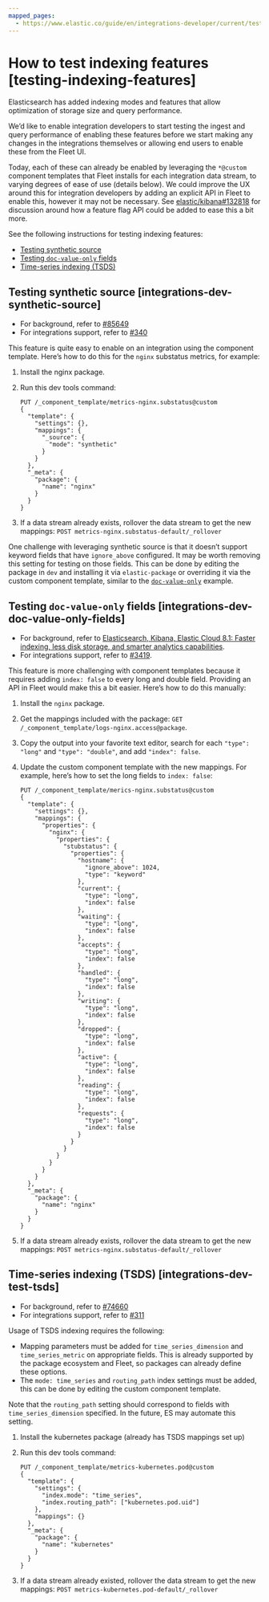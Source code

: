 ```yaml
---
mapped_pages:
  - https://www.elastic.co/guide/en/integrations-developer/current/testing-indexing-features.html
---
```


# How to test indexing features [testing-indexing-features]

Elasticsearch has added indexing modes and features that allow optimization of storage size and query performance.

We’d like to enable integration developers to start testing the ingest and query performance of enabling these features before we start making any changes in the integrations themselves or allowing end users to enable these from the Fleet UI.

Today, each of these can already be enabled by leveraging the `*@custom` component templates that Fleet installs for each integration data stream, to varying degrees of ease of use (details below). We could improve the UX around this for integration developers by adding an explicit API in Fleet to enable this, however it may not be necessary. See [elastic/kibana#132818](https://github.com/elastic/kibana/issues/132818) for discussion around how a feature flag API could be added to ease this a bit more.

See the following instructions for testing indexing features:

* [Testing synthetic source](#integrations-dev-synthetic-source)
* [Testing `doc-value-only` fields](#integrations-dev-doc-value-only-fields)
* [Time-series indexing (TSDS)](#integrations-dev-test-tsds)

## Testing synthetic source [integrations-dev-synthetic-source]

* For background, refer to [#85649](https://github.com/elastic/elasticsearch/pull/85649)
* For integrations support, refer to [#340](https://github.com/elastic/package-spec/pull/340)

This feature is quite easy to enable on an integration using the component template. Here’s how to do this for the `nginx` substatus metrics, for example:

1. Install the nginx package.
2. Run this dev tools command:

    ```console
    PUT /_component_template/metrics-nginx.substatus@custom
    {
      "template": {
        "settings": {},
        "mappings": {
          "_source": {
            "mode": "synthetic"
          }
        }
      },
      "_meta": {
        "package": {
          "name": "nginx"
        }
      }
    }
    ```

3. If a data stream already exists, rollover the data stream to get the new mappings: `POST metrics-nginx.substatus-default/_rollover`

One challenge with leveraging synthetic source is that it doesn’t support keyword fields that have `ignore_above` configured. It may be worth removing this setting for testing on those fields. This can be done by editing the package in `dev` and installing it via `elastic-package` or overriding it via the custom component template, similar to the [`doc-value-only`](#integrations-dev-doc-value-only-fields) example.


## Testing `doc-value-only` fields [integrations-dev-doc-value-only-fields]

* For background, refer to [Elasticsearch, Kibana, Elastic Cloud 8.1: Faster indexing, less disk storage, and smarter analytics capabilities](https://www.elastic.co/blog/whats-new-elasticsearch-kibana-cloud-8-1-0).
* For integrations support, refer to [#3419](https://github.com/elastic/integrations/issues/3419).

This feature is  more challenging with component templates because it requires adding `index: false` to every long and double field. Providing an API in Fleet would make this a bit easier. Here’s how to do this manually:

1. Install the `nginx` package.
2. Get the mappings included with the package: `GET /_component_template/logs-nginx.access@package`.
3. Copy the output into your favorite text editor, search for each `"type": "long"` and `"type": "double"`, and add `"index": false`.
4. Update the custom component template with the new mappings. For example, here’s how to set the long fields to `index: false`:

    ```console
    PUT /_component_template/merics-nginx.substatus@custom
    {
      "template": {
        "settings": {},
        "mappings": {
          "properties": {
            "nginx": {
              "properties": {
                "stubstatus": {
                  "properties": {
                    "hostname": {
                      "ignore_above": 1024,
                      "type": "keyword"
                    },
                    "current": {
                      "type": "long",
                      "index": false
                    },
                    "waiting": {
                      "type": "long",
                      "index": false
                    },
                    "accepts": {
                      "type": "long",
                      "index": false
                    },
                    "handled": {
                      "type": "long",
                      "index": false
                    },
                    "writing": {
                      "type": "long",
                      "index": false
                    },
                    "dropped": {
                      "type": "long",
                      "index": false
                    },
                    "active": {
                      "type": "long",
                      "index": false
                    },
                    "reading": {
                      "type": "long",
                      "index": false
                    },
                    "requests": {
                      "type": "long",
                      "index": false
                    }
                  }
                }
              }
            }
          }
        }
      },
      "_meta": {
        "package": {
          "name": "nginx"
        }
      }
    }
    ```

5. If a data stream already exists, rollover the data stream to get the new mappings: `POST metrics-nginx.substatus-default/_rollover`


## Time-series indexing (TSDS) [integrations-dev-test-tsds]

* For background, refer to [#74660](https://github.com/elastic/elasticsearch/issues/74660)
* For integrations support, refer to [#311](https://github.com/elastic/package-spec/issues/311)

Usage of TSDS indexing requires the following:

* Mapping parameters must be added for `time_series_dimension` and `time_series_metric` on appropriate fields. This is already supported by the package ecosystem and Fleet, so packages can already define these options.
* The `mode: time_series` and `routing_path` index settings must be added, this can be done by editing the custom component template.

Note that the `routing_path` setting should correspond to fields with `time_series_dimension` specified. In the future, ES may automate this setting.

1. Install the kubernetes package (already has TSDS mappings set up)
2. Run this dev tools command:

    ```console
    PUT /_component_template/metrics-kubernetes.pod@custom
    {
      "template": {
        "settings": {
          "index.mode": "time_series",
          "index.routing_path": ["kubernetes.pod.uid"]
        },
        "mappings": {}
      },
      "_meta": {
        "package": {
          "name": "kubernetes"
        }
      }
    }
    ```

3. If a data stream already existed, rollover the data stream to get the new mappings: `POST metrics-kubernetes.pod-default/_rollover`


